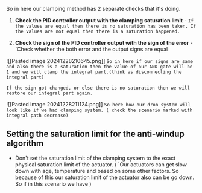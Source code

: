 So in here our clamping method has 2 separate checks that it's doing.

1. **Check the PID controller output with the clamping saturation limit** - `If the values are equal then there is no saturation has been taken. If the values are not equal then there is a saturation happened.`

2.  **Check the sign of the PID controller output with the sign of the error** - `Check whether the both error and the output signs are equal

![[Pasted image 20241228210645.png]]
`So in here if our signs are same and also there is a saturation then the value of our AND gate will be 1 and we will clamp the integral part.(think as disconnecting the integral part)`

`If the sign got changed, or else there is no saturation then we will restore our integral part again.`

![[Pasted image 20241228211124.png]]
`So here how our dron system will look like if we had clamping system. ( check the scenario marked with integral path decrease)`

## Setting the saturation limit for the anti-windup algorithm

- Don't set the saturation limit of the clamping system to the exact physical saturation limit of the actuator.  ( `Our actuators can get slow down with age, temperature and based on some other factors. So because of this our saturation limit of the actuator also can be go down. So if in this scenario we have )
